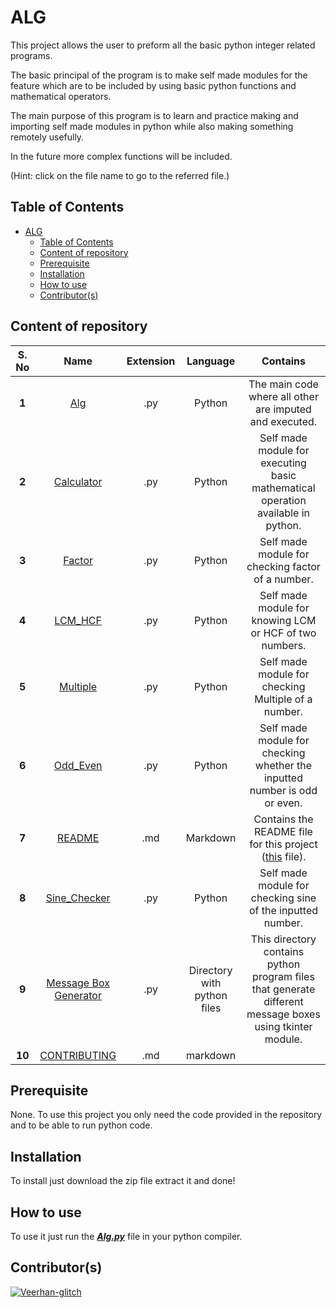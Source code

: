 # ALG

This project allows the user to preform all the basic python integer related programs.

The basic principal of the program is to make self made modules for the feature which are to be included by using basic python functions and mathematical operators.

The main purpose of this program is to learn and practice making and importing self made modules in python while also making something remotely usefully.

In the future more complex functions will be included.

(Hint: click on the file name to go to the referred file.)

## Table of Contents

- [ALG](#alg)
  - [Table of Contents](#table-of-contents)
  - [Content of repository](#content-of-repository)
  - [Prerequisite](#prerequisite)
  - [Installation](#installation)
  - [How to use](#how-to-use)
  - [Contributor(s)](#contributors)

## Content of repository

|S. No|Name|Extension|Language|Contains|
|:---:|:--:|:-------:|:------:|:------:|
|**1**|[Alg](./ALG.py)|.py|Python|The main code where all other are imputed and executed.|
|**2**|[Calculator](./Calculator.py)|.py|Python|Self made module for executing basic mathematical operation available in python.|
|**3**|[Factor](./Factor.py)|.py|Python|Self made module for checking factor of a number.|
|**4**|[LCM_HCF](./LCM_HCF.py)|.py|Python|Self made module for knowing LCM or HCF of two numbers.|
|**5**|[Multiple](./Multiple.py)|.py|Python|Self made module for checking Multiple of a number.|
|**6**|[Odd_Even](./Odd_Even.py)|.py|Python|Self made module for checking whether the inputted number is odd or even.|
|**7**|[README](./README.py)|.md|Markdown|Contains the README file for this project ([this](./README.py) file).|
|**8**|[Sine_Checker](./Sine_Checker.py)|.py|Python|Self made module for checking sine of the inputted number.|
|**9**|[Message Box Generator](./messagebox/)|.py|Directory with python files|This directory contains python program files that generate different message boxes using tkinter module.|
|**10**|[CONTRIBUTING](./CONTRIBUTING.md)|.md|markdown
## Prerequisite

None. To use this project you only need the code provided in the repository and to be able to run python code.

## Installation

To install just download the zip file extract it and done!

## How to use

To use it just run the [***Alg.py***](./ALG.py) file in your python compiler.

## Contributor(s)

[//]: # "[Credits to contributors-img](https://contrib.rocks)"
[![Veerhan-glitch](https://contrib.rocks/image?repo=Veerhan-glitch/Alg "Veerhan-glitch")](https://github.com/Veerhan-glitch/Alg/graphs/contributors)
